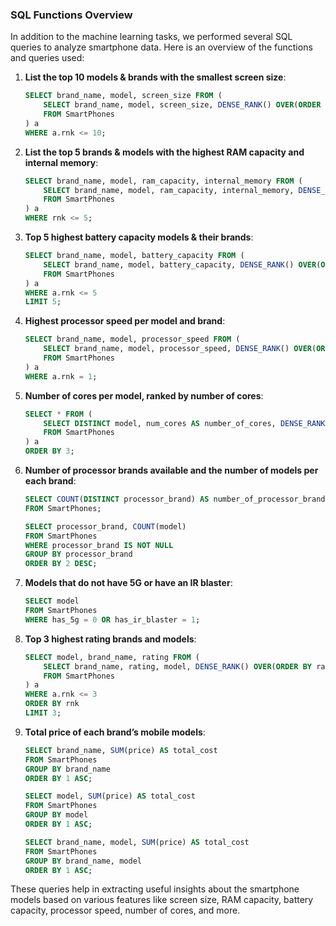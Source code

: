 
### SQL Functions Overview

In addition to the machine learning tasks, we performed several SQL queries to analyze smartphone data. Here is an overview of the functions and queries used:

1. **List the top 10 models & brands with the smallest screen size**:
    ```sql
    SELECT brand_name, model, screen_size FROM (
        SELECT brand_name, model, screen_size, DENSE_RANK() OVER(ORDER BY screen_size) AS rnk 
        FROM SmartPhones
    ) a
    WHERE a.rnk <= 10;
    ```

2. **List the top 5 brands & models with the highest RAM capacity and internal memory**:
    ```sql
    SELECT brand_name, model, ram_capacity, internal_memory FROM (
        SELECT brand_name, model, ram_capacity, internal_memory, DENSE_RANK() OVER(ORDER BY ram_capacity DESC, internal_memory DESC) AS rnk 
        FROM SmartPhones
    ) a 
    WHERE rnk <= 5;
    ```

3. **Top 5 highest battery capacity models & their brands**:
    ```sql
    SELECT brand_name, model, battery_capacity FROM (
        SELECT brand_name, model, battery_capacity, DENSE_RANK() OVER(ORDER BY battery_capacity DESC) AS rnk 
        FROM SmartPhones
    ) a 
    WHERE a.rnk <= 5 
    LIMIT 5;
    ```

4. **Highest processor speed per model and brand**:
    ```sql
    SELECT brand_name, model, processor_speed FROM (
        SELECT brand_name, model, processor_speed, DENSE_RANK() OVER(ORDER BY processor_speed DESC) AS rnk 
        FROM SmartPhones
    ) a 
    WHERE a.rnk = 1;
    ```

5. **Number of cores per model, ranked by number of cores**:
    ```sql
    SELECT * FROM (
        SELECT DISTINCT model, num_cores AS number_of_cores, DENSE_RANK() OVER(ORDER BY num_cores) AS rnk 
        FROM SmartPhones
    ) a 
    ORDER BY 3;
    ```

6. **Number of processor brands available and the number of models per each brand**:
    ```sql
    SELECT COUNT(DISTINCT processor_brand) AS number_of_processor_brand 
    FROM SmartPhones;

    SELECT processor_brand, COUNT(model) 
    FROM SmartPhones 
    WHERE processor_brand IS NOT NULL 
    GROUP BY processor_brand 
    ORDER BY 2 DESC;
    ```

7. **Models that do not have 5G or have an IR blaster**:
    ```sql
    SELECT model 
    FROM SmartPhones 
    WHERE has_5g = 0 OR has_ir_blaster = 1;
    ```

8. **Top 3 highest rating brands and models**:
    ```sql
    SELECT model, brand_name, rating FROM (
        SELECT brand_name, rating, model, DENSE_RANK() OVER(ORDER BY rating DESC) AS rnk 
        FROM SmartPhones
    ) a 
    WHERE a.rnk <= 3 
    ORDER BY rnk 
    LIMIT 3;
    ```

9. **Total price of each brand’s mobile models**:
    ```sql
    SELECT brand_name, SUM(price) AS total_cost 
    FROM SmartPhones 
    GROUP BY brand_name 
    ORDER BY 1 ASC;

    SELECT model, SUM(price) AS total_cost 
    FROM SmartPhones 
    GROUP BY model 
    ORDER BY 1 ASC;

    SELECT brand_name, model, SUM(price) AS total_cost 
    FROM SmartPhones 
    GROUP BY brand_name, model 
    ORDER BY 1 ASC;
    ```

These queries help in extracting useful insights about the smartphone models based on various features like screen size, RAM capacity, battery capacity, processor speed, number of cores, and more.
